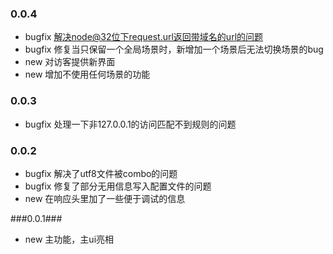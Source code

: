 ### 0.0.4 ###

* bugfix 解决node@32位下request.url返回带域名的url的问题
* bugfix 修复当只保留一个全局场景时，新增加一个场景后无法切换场景的bug
* new 对访客提供新界面
* new 增加不使用任何场景的功能

### 0.0.3 ###

* bugfix 处理一下非127.0.0.1的访问匹配不到规则的问题

### 0.0.2 ###

* bugfix 解决了utf8文件被combo的问题
* bugfix 修复了部分无用信息写入配置文件的问题
* new 在响应头里加了一些便于调试的信息

###0.0.1###

* new 主功能，主ui亮相
